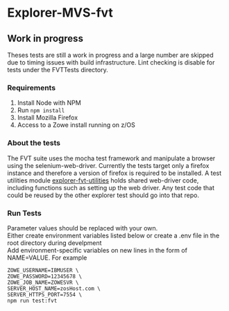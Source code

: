 # Explorer-MVS-fvt

## Work in progress
Theses tests are still a work in progress and a large number are skipped due to timing issues with build infrastructure. 
Lint checking is disable for tests under the FVTTests directory.

### Requirements

1. Install Node with NPM
2. Run `npm install`
3. Install Mozilla Firefox
4. Access to a Zowe install running on z/OS

### About the tests

The FVT suite uses the mocha test framework and manipulate a browser using the selenium-web-driver. 
Currently the tests target only a firefox instance and therefore a version of firefox is required to be installed. 
A test utilities module [explorer-fvt-utilities](https://github.com/zowe/explorer-fvt-utilities) holds shared web-driver code, 
including functions such as setting up the web driver. Any test code that could be reused by the other explorer test should go into that repo.

### Run Tests

Parameter values should be replaced with your own.  
Either create environment variables listed below
or create a .env file in the root directory during develpment      
Add environment-specific variables on new lines in the form of NAME=VALUE. For example

```
ZOWE_USERNAME=IBMUSER \
ZOWE_PASSWORD=12345678 \
ZOWE_JOB_NAME=ZOWESVR \
SERVER_HOST_NAME=zosHost.com \
SERVER_HTTPS_PORT=7554 \
npm run test:fvt
```